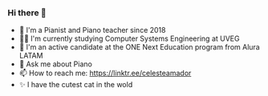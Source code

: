 ### Hi there 👋
- 🎹 I'm a Pianist and Piano teacher since 2018
- 👩‍💻 I'm currently studying Computer Systems Engineering at UVEG
- 🌱 I'm an active candidate at the ONE Next Education program from Alura LATAM
- 💬 Ask me about Piano
- 📫 How to reach me: https://linktr.ee/celesteamador
- ✨ I have the cutest cat in the wold 

<!--
**celesteamador/celesteamador** is a ✨ _special_ ✨ repository because its `README.md` (this file) appears on your GitHub profile.

Here are some ideas to get you started:

- 🔭 I’m currently working on ...
- 🌱 I’m currently learning ...
- 👯 I’m looking to collaborate on ...
- 🤔 I’m looking for help with ...
- 💬 Ask me about ...
- 📫 How to reach me: ...
- 😄 Pronouns: ...
- ⚡ Fun fact: ...
-->
